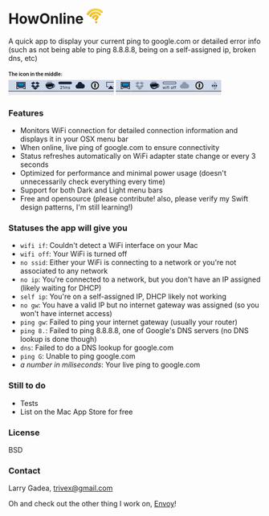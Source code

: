# HowOnline <img src='https://raw.githubusercontent.com/lg/HowOnline/master/HowOnline/Assets.xcassets/AppIcon.appiconset/icon64.png' width=32 />
A quick app to display your current ping to google.com or detailed error info (such as not being able to ping 8.8.8.8, being on a self-assigned ip, broken dns, etc)

<sub><sup>**The icon in the middle:**</sup></sub><br/>
<img src='https://raw.githubusercontent.com/lg/HowOnline/master/screenie1.png' width=210 />
<img src='https://raw.githubusercontent.com/lg/HowOnline/master/screenie2.png' width=210 />

### Features
- Monitors WiFi connection for detailed connection information and displays it in your OSX menu bar
- When online, live ping of google.com to ensure connectivity
- Status refreshes automatically on WiFi adapter state change or every 3 seconds
- Optimized for performance and minimal power usage (doesn't unnecessarily check everything every time)
- Support for both Dark and Light menu bars
- Free and opensource (please contribute! also, please verify my Swift design patterns, I'm still learning!)

### Statuses the app will give you
- `wifi if`: Couldn't detect a WiFi interface on your Mac
- `wifi off`: Your WiFi is turned off
- `no ssid`: Either your WiFi is connecting to a network or you're not associated to any network
- `no ip`: You're connected to a network, but you don't have an IP assigned (likely waiting for DHCP)
- `self ip`: You're on a self-assigned IP, DHCP likely not working
- `no gw`: You have a valid IP but no internet gateway was assigned (so you won't have internet access)
- `ping gw`: Failed to ping your internet gateway (usually your router)
- `ping 8.`: Failed to ping 8.8.8.8, one of Google's DNS servers (no DNS lookup is done though)
- `dns`: Failed to do a DNS lookup for google.com
- `ping G`: Unable to ping google.com
- *a number in miliseconds*: Your live ping to google.com

### Still to do
- Tests
- List on the Mac App Store for free

### License
BSD

### Contact
Larry Gadea, trivex@gmail.com

Oh and check out the other thing I work on, [Envoy](https://envoy.co)!
